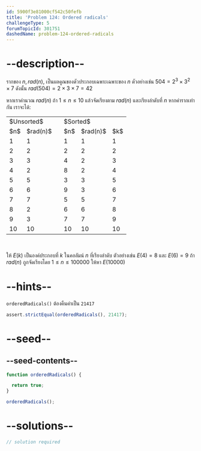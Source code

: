 ```yaml
---
id: 5900f3e81000cf542c50fefb
title: 'Problem 124: Ordered radicals'
challengeType: 5
forumTopicId: 301751
dashedName: problem-124-ordered-radicals
---
```


# --description--

รากของ $n, rad(n)$, เป็นผลคูณของตัวประกอบเฉพาะเฉพาะของ $n$ ตัวอย่างเช่น $504 = 2^3 × 3^2 × 7$ ดังนั้น $rad(504) = 2 × 3 × 7 = 42$

หากเราคำนวณ $rad(n)$ ถ้า $1 ≤ n ≤ 10$ แล้วจัดเรียงตาม $rad(n)$ และเรียงลำดับที่ $n$ หากค่ารากเท่ากัน เราจะได้:

<div style="text-align: center;">
  <table cellpadding="2" cellspacing="0" border="0" align="center">
    <tbody>
      <tr>
        <td colspan="2">$Unsorted$</td>
        <td></td>
        <td colspan="3">$Sorted$</td>
      </tr>
      <tr>
        <td>$n$</td>
        <td>$rad(n)$</td>
        <td></td>
        <td>$n$</td>
        <td>$rad(n)$</td>
        <td>$k$</td>
      </tr>
      <tr>
        <td>1</td>
        <td>1</td>
        <td></td>
        <td>1</td>
        <td>1</td>
        <td>1</td>
      </tr>
      <tr>
        <td>2</td>
        <td>2</td>
        <td></td>
        <td>2</td>
        <td>2</td>
        <td>2</td>
      </tr>
      <tr>
        <td>3</td>
        <td>3</td>
        <td></td>
        <td>4</td>
        <td>2</td>
        <td>3</td>
      </tr>
      <tr>
        <td>4</td>
        <td>2</td>
        <td></td>
        <td>8</td>
        <td>2</td>
        <td>4</td>
      </tr>
      <tr>
        <td>5</td>
        <td>5</td>
        <td></td>
        <td>3</td>
        <td>3</td>
        <td>5</td>
      </tr>
      <tr>
        <td>6</td>
        <td>6</td>
        <td></td>
        <td>9</td>
        <td>3</td>
        <td>6</td>
      </tr>
      <tr>
        <td>7</td>
        <td>7</td>
        <td></td>
        <td>5</td>
        <td>5</td>
        <td>7</td>
      </tr>
      <tr>
        <td>8</td>
        <td>2</td>
        <td></td>
        <td>6</td>
        <td>6</td>
        <td>8</td>
      </tr>
      <tr>
        <td>9</td>
        <td>3</td>
        <td></td>
        <td>7</td>
        <td>7</td>
        <td>9</td>
      </tr>
      <tr>
        <td>10</td>
        <td>10</td>
        <td></td>
        <td>10</td>
        <td>10</td>
        <td>10</td>
      </tr>
    </tbody>
  </table>
</div><br>

ให้ $E(k)$ เป็นองค์ประกอบที่ $k$ ในคอลัมน์ $n$ ที่เรียงลำดับ ตัวอย่างเช่น $E(4) = 8$ และ $E(6) = 9$ ถ้า $rad(n)$ ถูกจัดเรียงโดย $1 ≤ n ≤ 100000$ ให้หา $E(10000)$

# --hints--

`orderedRadicals()` ต้องคืนค่าเป็น `21417`

```js
assert.strictEqual(orderedRadicals(), 21417);
```

# --seed--

## --seed-contents--

```js
function orderedRadicals() {

  return true;
}

orderedRadicals();
```

# --solutions--

```js
// solution required
```
